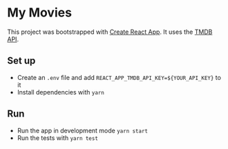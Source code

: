 # My Movies
This project was bootstrapped with
[Create React App](https://github.com/facebookincubator/create-react-app).
It uses the [TMDB API](https://www.themoviedb.org/documentation/api).

## Set up
* Create an `.env` file and add `REACT_APP_TMDB_API_KEY=${YOUR_API_KEY}` to it
* Install dependencies with `yarn`

## Run
* Run the app in development mode `yarn start`
* Run the tests with `yarn test`
